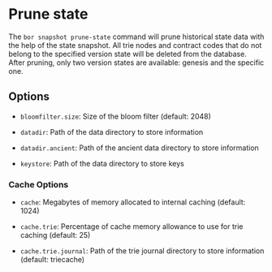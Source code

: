 # Prune state

The ```bor snapshot prune-state``` command will prune historical state data with the help of the state snapshot. All trie nodes and contract codes that do not belong to the specified	version state will be deleted from the database. After pruning, only two version states are available: genesis and the specific one.

## Options

- ```bloomfilter.size```: Size of the bloom filter (default: 2048)

- ```datadir```: Path of the data directory to store information

- ```datadir.ancient```: Path of the ancient data directory to store information

- ```keystore```: Path of the data directory to store keys

### Cache Options

- ```cache```: Megabytes of memory allocated to internal caching (default: 1024)

- ```cache.trie```: Percentage of cache memory allowance to use for trie caching (default: 25)

- ```cache.trie.journal```: Path of the trie journal directory to store information (default: triecache)